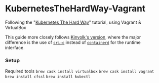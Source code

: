 # KubernetesTheHardWay-Vagrant
Following the "[Kubernetes The Hard Way](https://github.com/kelseyhightower/kubernetes-the-hard-way)" tutorial, using Vagrant &amp; VirtualBox

This guide more closely follows [Kinvolk's version](https://github.com/kinvolk/kubernetes-the-hard-way-vagrant), where the major difference is the use of [`cri-o`](https://cri-o.io) instead of [`containerd`](https://github.com/containerd/containerd) for the runtime interface.

### Setup
Required tools
`brew cask install virtualbox`
`brew cask install vagrant`
`brew install cfssl`
`brew install kubectl`

